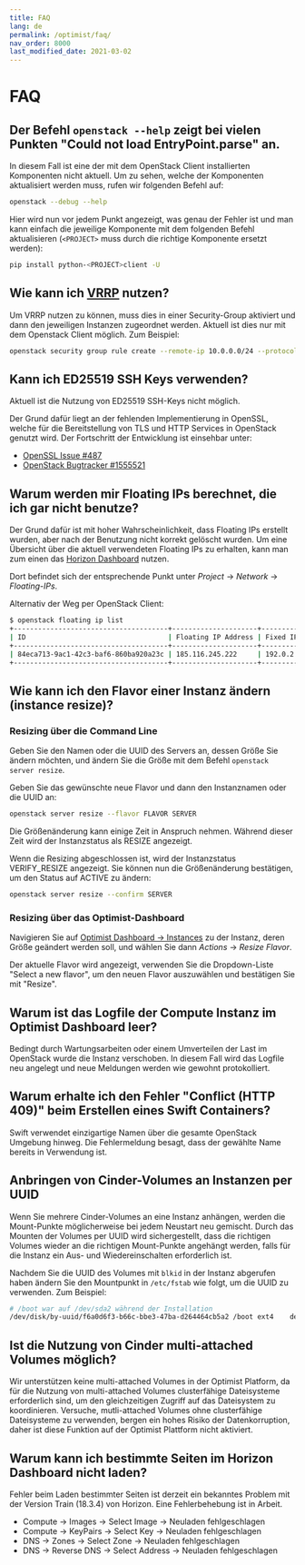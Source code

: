 ```yaml
---
title: FAQ
lang: de
permalink: /optimist/faq/
nav_order: 8000
last_modified_date: 2021-03-02
---
```


# FAQ

## Der Befehl `openstack --help` zeigt bei vielen Punkten "Could not load EntryPoint.parse" an.

In diesem Fall ist eine der mit dem OpenStack Client installierten Komponenten nicht aktuell. Um zu sehen, welche der Komponenten
aktualisiert werden muss, rufen wir folgenden Befehl auf:

```bash
openstack --debug --help
```

Hier wird nun vor jedem Punkt angezeigt, was genau der Fehler ist und man kann einfach die jeweilige Komponente mit dem folgenden Befehl
aktualisieren (`<PROJECT>` muss durch die richtige Komponente ersetzt werden):

```bash
pip install python-<PROJECT>client -U
```

## Wie kann ich [VRRP](https://de.wikipedia.org/wiki/Virtual_Router_Redundancy_Protocol) nutzen?

Um VRRP nutzen zu können, muss dies in einer Security-Group aktiviert und dann den jeweiligen Instanzen zugeordnet werden. Aktuell ist dies
nur mit dem Openstack Client möglich. Zum Beispiel:

```bash
openstack security group rule create --remote-ip 10.0.0.0/24 --protocol vrrp --ethertype IPv4 --ingress  default
```

## Kann ich ED25519 SSH Keys verwenden?

Aktuell ist die Nutzung von ED25519 SSH-Keys nicht möglich.

Der Grund dafür liegt an der fehlenden Implementierung in OpenSSL, welche für die Bereitstellung von TLS und HTTP Services in OpenStack
genutzt wird. Der Fortschritt der Entwicklung ist einsehbar unter:

- [OpenSSL Issue #487](https://github.com/openssl/openssl/issues/487)
- [OpenStack Bugtracker #1555521](https://bugs.launchpad.net/nova/+bug/1555521)

## Warum werden mir Floating IPs berechnet, die ich gar nicht benutze?

Der Grund dafür ist mit hoher Wahrscheinlichkeit, dass Floating IPs erstellt wurden, aber nach der Benutzung nicht korrekt gelöscht wurden.
Um eine Übersicht über die aktuell verwendeten Floating IPs zu erhalten, kann man zum einen das
[Horizon Dashboard](https://dashboard.optimist.innovo.cloud/) nutzen.

Dort befindet sich der entsprechende Punkt unter _Project_ → _Network_ → _Floating-IPs_.

Alternativ der Weg per OpenStack Client:

```bash
$ openstack floating ip list
+--------------------------------------+---------------------+------------------+--------------------------------------+--------------------------------------+----------------------------------+
| ID                                   | Floating IP Address | Fixed IP Address | Port                                 | Floating Network                     | Project                          |
+--------------------------------------+---------------------+------------------+--------------------------------------+--------------------------------------+----------------------------------+
| 84eca713-9ac1-42c3-baf6-860ba920a23c | 185.116.245.222     | 192.0.2.7        | a3097883-21cc-49fa-a060-bccc1678ece7 | 54258498-a513-47da-9369-1a644e4be692 | b15cde70d85749689e6568f973bb002  |
+--------------------------------------+---------------------+------------------+--------------------------------------+--------------------------------------+----------------------------------+
```

## Wie kann ich den Flavor einer Instanz ändern (instance resize)?

### Resizing über die Command Line

Geben Sie den Namen oder die UUID des Servers an, dessen Größe Sie ändern möchten, und ändern Sie die Größe mit dem Befehl
`openstack server resize`.

Geben Sie das gewünschte neue Flavor und dann den Instanznamen oder die UUID an:

```bash
openstack server resize --flavor FLAVOR SERVER
```

Die Größenänderung kann einige Zeit in Anspruch nehmen. Während dieser Zeit wird der Instanzstatus als RESIZE angezeigt.

Wenn die Resizing abgeschlossen ist, wird der Instanzstatus VERIFY_RESIZE angezeigt. Sie können nun die Größenänderung bestätigen, um den
Status auf ACTIVE zu ändern:

```bash
openstack server resize --confirm SERVER
```

### Resizing über das Optimist-Dashboard

Navigieren Sie auf [Optimist Dashboard → Instances](https://dashboard.optimist.innovo.cloud/project/instances/) zu der Instanz, deren Größe
geändert werden soll, und wählen Sie dann _Actions_ → _Resize Flavor_.

Der aktuelle Flavor wird angezeigt, verwenden Sie die Dropdown-Liste "Select a new flavor", um den neuen Flavor auszuwählen und bestätigen
Sie mit "Resize".

## Warum ist das Logfile der Compute Instanz im Optimist Dashboard leer?

Bedingt durch Wartungsarbeiten oder einem Umverteilen der Last im OpenStack wurde die Instanz verschoben. In diesem Fall wird das Logfile
neu angelegt und neue Meldungen werden wie gewohnt protokolliert.

## Warum erhalte ich den Fehler "Conflict (HTTP 409)" beim Erstellen eines Swift Containers?

Swift verwendet einzigartige Namen über die gesamte OpenStack Umgebung hinweg. Die Fehlermeldung besagt, dass der gewählte Name bereits in
Verwendung ist.

## Anbringen von Cinder-Volumes an Instanzen per UUID

Wenn Sie mehrere Cinder-Volumes an eine Instanz anhängen, werden die Mount-Punkte möglicherweise bei jedem Neustart neu gemischt. Durch das
Mounten der Volumes per UUID wird sichergestellt, dass die richtigen Volumes wieder an die richtigen Mount-Punkte angehängt werden, falls
für die Instanz ein Aus- und Wiedereinschalten erforderlich ist.

Nachdem Sie die UUID des Volumes mit `blkid` in der Instanz abgerufen haben ändern Sie den Mountpunkt in `/etc/fstab` wie folgt, um die
UUID zu verwenden. Zum Beispiel:

```bash
# /boot war auf /dev/sda2 während der Installation
/dev/disk/by-uuid/f6a0d6f3-b66c-bbe3-47ba-d264464cb5a2 /boot ext4    defaults        0       2
```

## Ist die Nutzung von Cinder multi-attached Volumes möglich?

Wir unterstützen keine multi-attached Volumes in der Optimist Platform, da für die Nutzung von multi-attached Volumes clusterfähige Dateisysteme erforderlich sind, um den gleichzeitigen Zugriff auf das Dateisystem zu koordinieren.
Versuche, mutli-attached Volumes ohne clusterfähige Dateisysteme zu verwenden, bergen ein hohes Risiko der Datenkorruption, daher ist diese Funktion auf der Optimist Plattform nicht aktiviert.

## Warum kann ich bestimmte Seiten im Horizon Dashboard nicht laden?

Fehler beim Laden bestimmter Seiten ist derzeit ein bekanntes Problem mit der Version Train (18.3.4) von Horizon. Eine Fehlerbehebung ist in Arbeit.

- Compute -> Images -> Select Image -> Neuladen fehlgeschlagen
- Compute -> KeyPairs -> Select Key -> Neuladen fehlgeschlagen
- DNS -> Zones -> Select Zone -> Neuladen fehlgeschlagen
- DNS -> Reverse DNS -> Select Address -> Neuladen fehlgeschlagen
